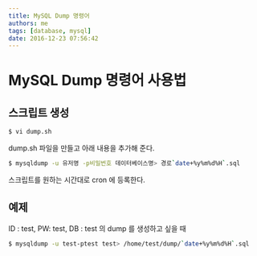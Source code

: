 ```yaml
---
title: MySQL Dump 명령어
authors: me
tags: [database, mysql]
date: 2016-12-23 07:56:42
---
```


# MySQL Dump 명령어 사용법

## 스크립트 생성

```bash
$ vi dump.sh
```

dump.sh 파일을 만들고 아래 내용을 추가해 준다.

```bash
$ mysqldump -u 유저명 -p비밀번호 데이터베이스명> 경로`date+%y%m%d%H`.sql
```

스크립트를 원하는 시간대로 cron 에 등록한다.

## 예제

ID : test, PW: test, DB : test 의 dump 를 생성하고 싶을 때

```bash
$ mysqldump -u test-ptest test> /home/test/dump/`date+%y%m%d%H`.sql
```
